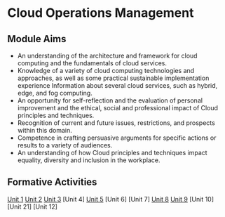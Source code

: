# Cloud Operations Management

## Module Aims

- An understanding of the architecture and framework for cloud computing and the fundamentals of cloud services.
- Knowledge of a variety of cloud computing technologies and approaches, as well as some practical sustainable implementation experience Information about several cloud services, such as hybrid, edge, and fog computing.
- An opportunity for self-reflection and the evaluation of personal improvement and the ethical, social and professional impact of Cloud principles and techniques.
- Recognition of current and future issues, restrictions, and prospects within this domain.
- Competence in crafting persuasive arguments for specific actions or results to a variety of audiences.
- An understanding of how Cloud principles and techniques impact equality, diversity and inclusion in the workplace.


## Formative Activities
[Unit 1](./Unit1.md)
[Unit 2](./Unit2.md)
[Unit 3](./Unit3.md)
[Unit 4]
[Unit 5](./Unit5.md)
[Unit 6]
[Unit 7]
[Unit 8](./Unit8.md)
[Unit 9](./Unit9.md)
[Unit 10]
[Unit 21]
[Unit 12]